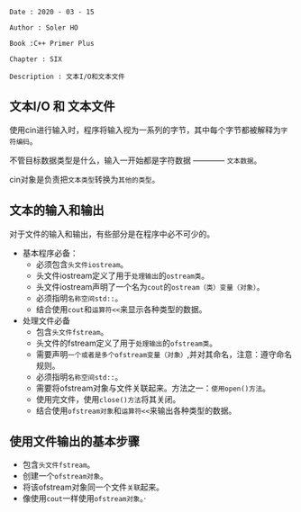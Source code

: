 ```
Date : 2020 - 03 - 15

Author : Soler HO

Book :C++ Primer Plus

Chapter : SIX
 
Description : 文本I/O和文本文件
```
## 文本I/O 和 文本文件
使用cin进行输入时，程序将输入视为一系列的字节，其中每个字节都被解释为`字符编码`。

不管目标数据类型是什么，输入一开始都是字符数据 ———— `文本数据`。

cin对象是负责把`文本类型`转换为`其他的类型`。

## 文本的输入和输出
对于文件的输入和输出，有些部分是在程序中必不可少的。
- 基本程序必备：
    - 必须包含`头文件iostream`。
    - 头文件iostream定义了用于`处理输出`的`ostream类`。
    - 头文件iostream声明了一个名为`cout`的`ostream（类）变量（对象）`。
    - 必须指明`名称空间std::`。
    - 结合使用`cout`和`运算符<<`来显示各种类型的数据。
- 处理文件必备
    - 包含`头文件fstream`。
    - 头文件的fstream定义了用于`处理输出`的`ofstream类`。
    - 需要声明`一个或者是多个ofstream变量（对象）`,并对其命名，注意：遵守命名规则。
    - 必须指明`名称空间std::`。
    - 需要将ofstream对象与文件关联起来。方法之一：`使用open()方法`。
    - 使用完文件，使用`close()方法`将其关闭。
    - 结合使用`ofstream对象`和`运算符<<`来输出各种类型的数据。

## 使用文件输出的基本步骤
- 包含`头文件fstream`。
- 创建一个`ofstream对象`。
- 将该ofstream对象同一个文件`关联`起来。
- 像使用`cout`一样使用`ofstream对象`。·